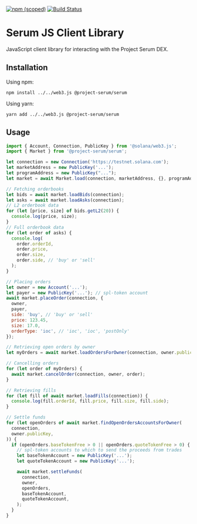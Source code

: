 [![npm (scoped)](https://img.shields.io/npm/v/@project-serum/serum)](https://www.npmjs.com/package/@project-serum/serum)
[![Build Status](https://travis-ci.com/project-serum/serum-js.svg?branch=master)](https://travis-ci.com/project-serum/serum-js)

# Serum JS Client Library

JavaScript client library for interacting with the Project Serum DEX.

## Installation

Using npm:

```
npm install ../../web3.js @project-serum/serum
```

Using yarn:

```
yarn add ../../web3.js @project-serum/serum
```

## Usage

```js
import { Account, Connection, PublicKey } from '@solana/web3.js';
import { Market } from '@project-serum/serum';

let connection = new Connection('https://testnet.solana.com');
let marketAddress = new PublicKey('...');
let programAddress = new PublicKey("...");
let market = await Market.load(connection, marketAddress, {}, programAddress);

// Fetching orderbooks
let bids = await market.loadBids(connection);
let asks = await market.loadAsks(connection);
// L2 orderbook data
for (let [price, size] of bids.getL2(20)) {
  console.log(price, size);
}
// Full orderbook data
for (let order of asks) {
  console.log(
    order.orderId,
    order.price,
    order.size,
    order.side, // 'buy' or 'sell'
  );
}

// Placing orders
let owner = new Account('...');
let payer = new PublicKey('...'); // spl-token account
await market.placeOrder(connection, {
  owner,
  payer,
  side: 'buy', // 'buy' or 'sell'
  price: 123.45,
  size: 17.0,
  orderType: 'ioc', // 'ioc', 'ioc', 'postOnly'
});

// Retrieving open orders by owner
let myOrders = await market.loadOrdersForOwner(connection, owner.publicKey);

// Cancelling orders
for (let order of myOrders) {
  await market.cancelOrder(connection, owner, order);
}

// Retrieving fills
for (let fill of await market.loadFills(connection)) {
  console.log(fill.orderId, fill.price, fill.size, fill.side);
}

// Settle funds
for (let openOrders of await market.findOpenOrdersAccountsForOwner(
  connection,
  owner.publicKey,
)) {
  if (openOrders.baseTokenFree > 0 || openOrders.quoteTokenFree > 0) {
    // spl-token accounts to which to send the proceeds from trades
    let baseTokenAccount = new PublicKey('...');
    let quoteTokenAccount = new PublicKey('...');

    await market.settleFunds(
      connection,
      owner,
      openOrders,
      baseTokenAccount,
      quoteTokenAccount,
    );
  }
}
```
